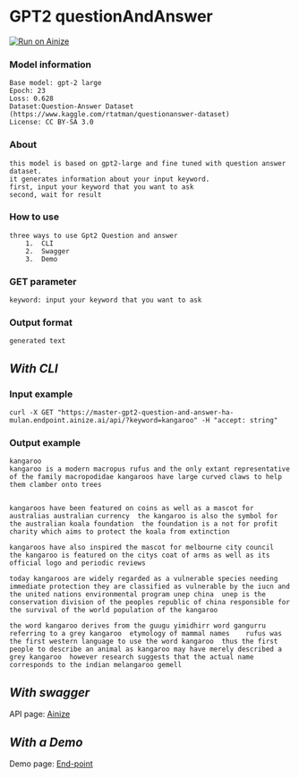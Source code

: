 
# GPT2 questionAndAnswer
[![Run on Ainize](https://ainize.ai/images/run_on_ainize_button.svg)](https://ainize.web.app/redirect?git_repo=https://github.com/ha-mulan/gpt2-questionAndAnswer)


### Model information


    Base model: gpt-2 large
    Epoch: 23
    Loss: 0.628
    Dataset:Question-Answer Dataset (https://www.kaggle.com/rtatman/questionanswer-dataset)
    License: CC BY-SA 3.0



### About
	this model is based on gpt2-large and fine tuned with question answer dataset.
	it generates information about your input keyword.
	first, input your keyword that you want to ask
	second, wait for result
	
### How to use

	three ways to use Gpt2 Question and answer
    	1.  CLI
    	2.  Swagger
    	3.  Demo

### GET parameter

    keyword: input your keyword that you want to ask


### Output format

    generated text


##  *With CLI*

### Input example

    curl -X GET "https://master-gpt2-question-and-answer-ha-mulan.endpoint.ainize.ai/api/?keyword=kangaroo" -H "accept: string"


### Output example
	kangaroo
	kangaroo is a modern macropus rufus and the only extant representative of the family macropodidae kangaroos have large curved claws to help them clamber onto trees
	
	
	kangaroos have been featured on coins as well as a mascot for australias australian currency  the kangaroo is also the symbol for the australian koala foundation  the foundation is a not for profit charity which aims to protect the koala from extinction
	
	kangaroos have also inspired the mascot for melbourne city council  the kangaroo is featured on the citys coat of arms as well as its official logo and periodic reviews
	
	today kangaroos are widely regarded as a vulnerable species needing immediate protection they are classified as vulnerable by the iucn and the united nations environmental program unep china  unep is the conservation division of the peoples republic of china responsible for the survival of the world population of the kangaroo
	
	the word kangaroo derives from the guugu yimidhirr word gangurru referring to a grey kangaroo  etymology of mammal names    rufus was the first western language to use the word kangaroo  thus the first people to describe an animal as kangaroo may have merely described a grey kangaroo  however research suggests that the actual name corresponds to the indian melangaroo gemell

    

       


## *With swagger*

API page: [Ainize](https://ainize.ai/ha-mulan/gpt2-questionAndAnswer?branch=master)

## *With a Demo*

Demo page: [End-point](https://master-gpt2-question-and-answer-ha-mulan.endpoint.ainize.ai)
